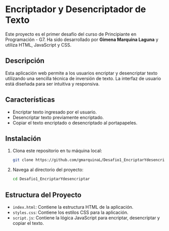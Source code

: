 # Encriptador y Desencriptador de Texto

Este proyecto es el primer desafío del curso de Principiante en Programación - G7. Ha sido desarrollado por **Gimena Marquina Laguna** y utiliza HTML, JavaScript y CSS.

## Descripción

Esta aplicación web permite a los usuarios encriptar y desencriptar texto utilizando una sencilla técnica de inversión de texto. La interfaz de usuario está diseñada para ser intuitiva y responsiva.

## Características

- Encriptar texto ingresado por el usuario.
- Desencriptar texto previamente encriptado.
- Copiar el texto encriptado o desencriptado al portapapeles.

## Instalación

1. Clona este repositorio en tu máquina local:
    ```bash
    git clone https://github.com/gmarquinaL/Desafio1_EncriptarYdesencriptar.git
    ```

2. Navega al directorio del proyecto:
    ```bash
    cd Desafio1_EncriptarYdesencriptar
    ```

## Estructura del Proyecto

- `index.html`: Contiene la estructura HTML de la aplicación.
- `styles.css`: Contiene los estilos CSS para la aplicación.
- `script.js`: Contiene la lógica JavaScript para encriptar, desencriptar y copiar el texto.
